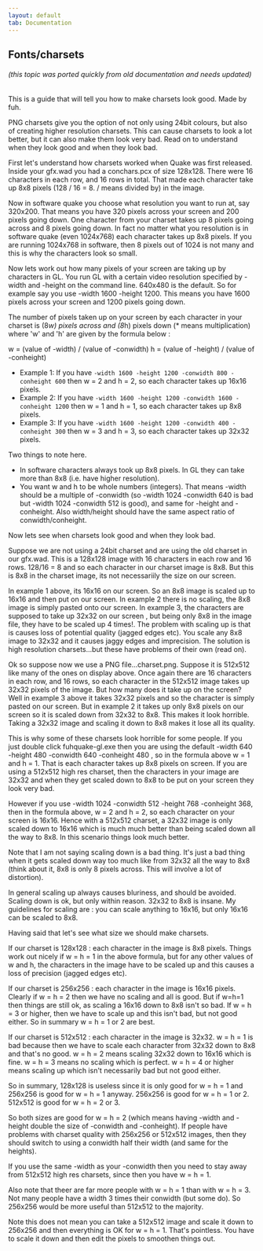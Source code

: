 ```yaml
---
layout: default
tab: Documentation
---
```


## Fonts/charsets

###### (this topic was ported quickly from old documentation and needs updated)

This is a guide that will tell you how to make charsets look good. Made by fuh.

PNG charsets give you the option of not only using 24bit colours, but also of creating higher resolution charsets. This can cause charsets to look a lot better, but it can also make them look very bad. Read on to understand when they look good and when they look bad.

First let's understand how charsets worked when Quake was first released. Inside your gfx.wad you had a conchars.pcx of size 128x128. There were 16 characters in each row, and 16 rows in total. That made each character take up 8x8 pixels (128 / 16 = 8. / means divided by) in the image.

Now in software quake you choose what resolution you want to run at, say 320x200. That means you have 320 pixels across your screen and 200 pixels going down. One character from your charset takes up 8 pixels going across and 8 pixels going down. In fact no matter what you resolution is in software quake (even 1024x768) each character takes up 8x8 pixels. If you are running 1024x768 in software, then 8 pixels out of 1024 is not many and this is why the characters look so small.

Now lets work out how many pixels of your screen are taking up by characters in GL. You run GL with a certain video resolution specified by -width and -height on the command line. 640x480 is the default. So for example say you use -width 1600 -height 1200. This means you have 1600 pixels across your screen and 1200 pixels going down.

The number of pixels taken up on your screen by each character in your charset is (8*w) pixels across and (8*h) pixels down (* means multiplication) where 'w' and 'h' are given by the formula below :

w = (value of -width) / (value of -conwidth)
h = (value of -height) / (value of -conheight)

- Example 1: If you have `-width 1600 -height 1200 -conwidth 800 -conheight 600` then w = 2 and h = 2, so each character takes up 16x16 pixels.
- Example 2: If you have `-width 1600 -height 1200 -conwidth 1600 -conheight 1200` then w = 1 and h = 1, so each character takes up 8x8 pixels.
- Example 3: If you have `-width 1600 -height 1200 -conwidth 400 -conheight 300` then w = 3 and h = 3, so each character takes up 32x32 pixels.

Two things to note here.

- In software characters always took up 8x8 pixels. In GL they can take more than 8x8 (i.e. have higher resolution).
- You want w and h to be whole numbers (integers). That means -width should be a multiple of -conwidth (so -width 1024 -conwidth 640 is bad but -width 1024 -conwidth 512 is good), and same for -height and -conheight. Also width/height should have the same aspect ratio of conwidth/conheight.

Now lets see when charsets look good and when they look bad.

Suppose we are not using a 24bit charset and are using the old charset in our gfx.wad. This is a 128x128 image with 16 characters in each row and 16 rows. 128/16 = 8 and so each character in our charset image is 8x8. But this is 8x8 in the charset image, its not necessariily the size on our screen.

In example 1 above, its 16x16 on our screen. So an 8x8 image is scaled up to 16x16 and then put on our screen. In example 2 there is no scaling, the 8x8 image is simply pasted onto our screen. In example 3, the characters are supposed to take up 32x32 on our screen , but being only 8x8 in the image file, they have to be scaled up 4 times!. The problem with scaling up is that is causes loss of potential quality (jagged edges etc). You scale any 8x8 image to 32x32 and it causes jaggy edges and imprecision. The solution is high resolution charsets...but these have problems of their own (read on).

Ok so suppose now we use a PNG file...charset.png. Suppose it is 512x512 like many of the ones on display above. Once again there are 16 characters in each row, and 16 rows, so each character in the 512x512 image takes up 32x32 pixels of the image. But how many does it take up on the screen? Well in example 3 above it takes 32x32 pixels and so the character is simply pasted on our screen. But in example 2 it takes up only 8x8 pixels on our screen so it is scaled down from 32x32 to 8x8. This makes it look horrible. Taking a 32x32 image and scaling it down to 8x8 makes it lose all its quality.

This is why some of these charsets look horrible for some people. If you just double click fuhquake-gl.exe then you are using the default -width 640 -height 480 -conwidth 640 -conheight 480 , so in the formula above w = 1 and h = 1. That is each character takes up 8x8 pixels on screen. If you are using a 512x512 high res charset, then the characters in your image are 32x32 and when they get scaled down to 8x8 to be put on your screen they look very bad.

However if you use -width 1024 -conwidth 512 -height 768 -conheight 368, then in the formula above, w = 2 and h = 2, so each character on your screen is 16x16. Hence with a 512x512 charset, a 32x32 image is only scaled down to 16x16 which is much much better than being scaled down all the way to 8x8. In this scenario things look much better.

Note that I am not saying scaling down is a bad thing. It's just a bad thing when it gets scaled down way too much like from 32x32 all the way to 8x8 (think about it, 8x8 is only 8 pixels across. This will involve a lot of distortion).

In general scaling up always causes bluriness, and should be avoided. Scaling down is ok, but only within reason. 32x32 to 8x8 is insane. My guidelines for scaling are : you can scale anything to 16x16, but only 16x16 can be scaled to 8x8.

Having said that let's see what size we should make charsets.

If our charset is 128x128 : each character in the image is 8x8 pixels. Things work out nicely if w = h = 1 in the above formula, but for any other values of w and h, the characters in the image have to be scaled up and this causes a loss of precision (jagged edges etc).

If our charset is 256x256 : each character in the image is 16x16 pixels. Clearly if w = h = 2 then we have no scaling and all is good. But if w=h=1 then things are still ok, as scaling a 16x16 down to 8x8 isn't so bad. If w = h = 3 or higher, then we have to scale up and this isn't bad, but not good either. So in summary w = h = 1 or 2 are best.

If our charset is 512x512 : each character in the image is 32x32. w = h = 1 is bad because then we have to scale each character from 32x32 down to 8x8 and that's no good. w = h = 2 means scaling 32x32 down to 16x16 which is fine. w = h = 3 means no scaling which is perfect. w = h = 4 or higher means scaling up which isn't necessarily bad but not good either.

So in summary, 128x128 is useless since it is only good for w = h = 1 and 256x256 is good for w = h = 1 anyway.
256x256 is good for w = h = 1 or 2. 512x512 is good for w = h = 2 or 3.

So both sizes are good for w = h = 2 (which means having -width and -height double the size of -conwidth and -conheight). If people have problems with charset quality with 256x256 or 512x512 images, then they should switch to using a conwidth half their width (and same for the heights).

If you use the same -width as your -conwidth then you need to stay away from 512x512 high res charsets, since then you have w = h = 1.

Also note that theer are far more people with w = h = 1 than with w = h = 3. Not many people have a width 3 times their conwidth (but some do). So 256x256 would be more useful than 512x512 to the majority.

Note this does not mean you can take a 512x512 image and scale it down to 256x256 and then everything is OK for w = h = 1. That's pointless. You have to scale it down and then edit the pixels to smoothen things out.
